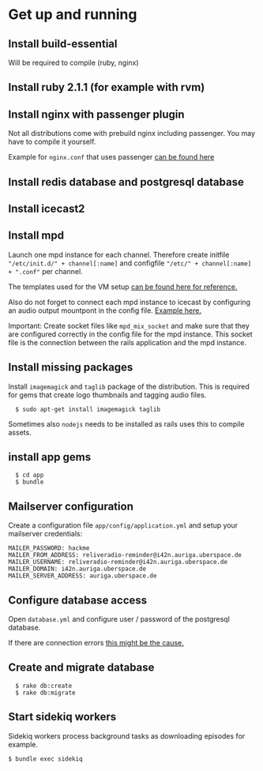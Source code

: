 # Get up and running

## Install build-essential
Will be required to compile (ruby, nginx)

## Install ruby 2.1.1 (for example with rvm)

## Install nginx with passenger plugin
Not all distributions come with prebuild nginx including passenger. You may have to compile it yourself.

Example for `nginx.conf` that uses passenger [can be found here](https://github.com/i42n/nginx/blob/328b9aa75e0f1904faab2fadd900d24d8df83cde/templates/default/nginx.conf.erb#L88)

## Install redis database and postgresql database

## Install icecast2

## Install mpd
Launch one mpd instance for each channel. Therefore create initfile `"/etc/init.d/" + channel[:name]` and configfile `"/etc/" + channel[:name] + ".conf"` per channel.

The templates used for the VM setup [can be found here for reference.](https://github.com/i42n/chef-cookbook-mpd/tree/ad670efaf1bc91b1e4e007ef75dc6a69d3043ecf/templates/default)

Also do not forget to connect each mpd instance to icecast by configuring an audio output mountpont in the config file. [Example here.](https://github.com/i42n/chef-cookbook-mpd/blob/ad670efaf1bc91b1e4e007ef75dc6a69d3043ecf/templates/default/mpd.conf.erb#L126)

Important: Create socket files like `mpd_mix_socket` and make sure that they are configured correctly in the config file for the mpd instance. This socket file is the connection between the rails application and the mpd instance.

## Install missing packages
Install `imagemagick` and `taglib` package of the distribution. This is required for gems that create logo thumbnails and tagging audio files.
```
  $ sudo apt-get install imagemagick taglib
```

Sometimes also `nodejs` needs to be installed as rails uses this to compile assets.

## install app gems
```
  $ cd app
  $ bundle
```

## Mailserver configuration

Create a configuration file `app/config/application.yml` and setup your mailserver credentials:

```
MAILER_PASSWORD: hackme
MAILER_FROM_ADDRESS: reliveradio-reminder@i42n.auriga.uberspace.de
MAILER_USERNAME: reliveradio-reminder@i42n.auriga.uberspace.de
MAILER_DOMAIN: i42n.auriga.uberspace.de
MAILER_SERVER_ADDRESS: auriga.uberspace.de
```

## Configure database access
Open `database.yml` and configure user / password of the postgresql database.

If there are connection errors [this might be the cause.](https://stackoverflow.com/questions/5817301/rake-dbcreate-fails-authentication-problem-with-postgresql-8-4)

## Create and migrate database

```
  $ rake db:create
  $ rake db:migrate
```

## Start sidekiq workers
Sidekiq workers process background tasks as downloading episodes for example.

``
  $ bundle exec sidekiq
``
